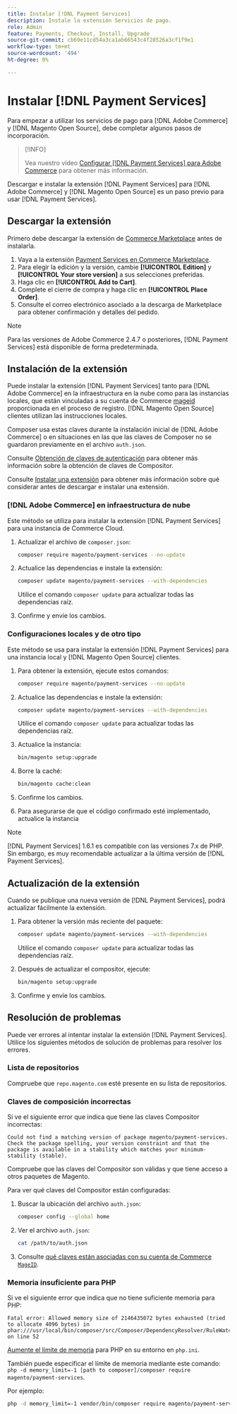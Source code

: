 ```yaml
---
title: Instalar [!DNL Payment Services]
description: Instale la extensión Servicios de pago.
role: Admin
feature: Payments, Checkout, Install, Upgrade
source-git-commit: cb69e11cd54a3ca1ab66543c4f28526a3cf1f9e1
workflow-type: tm+mt
source-wordcount: '494'
ht-degree: 0%

---
```


# Instalar [!DNL Payment Services]

Para empezar a utilizar los servicios de pago para [!DNL Adobe Commerce] y [!DNL Magento Open Source], debe completar algunos pasos de incorporación.

>[!INFO]
>
> Vea nuestro vídeo [Configurar [!DNL Payment Services] para Adobe Commerce](https://experienceleague.adobe.com/en/docs/commerce-learn/tutorials/admin/adobe-commerce-services/configure-adobe-payment-services) para obtener más información.

Descargar e instalar la extensión [!DNL Payment Services] para [!DNL Adobe Commerce] y [!DNL Magento Open Source] es un paso previo para usar [!DNL Payment Services].

## Descargar la extensión

Primero debe descargar la extensión de [Commerce Marketplace](https://experienceleague.adobe.com/docs/commerce-admin/start/resources/commerce-marketplace.html) antes de instalarla.

1. Vaya a la extensión [Payment Services en Commerce Marketplace](https://commercemarketplace.adobe.com/magento-payment-services.html).
1. Para elegir la edición y la versión, cambie **[!UICONTROL Edition]** y **[!UICONTROL Your store version]** a sus selecciones preferidas.
1. Haga clic en **[!UICONTROL Add to Cart]**.
1. Complete el cierre de compra y haga clic en **[!UICONTROL Place Order]**.
1. Consulte el correo electrónico asociado a la descarga de Marketplace para obtener confirmación y detalles del pedido.

>[!NOTE]
>
> Para las versiones de Adobe Commerce 2.4.7 o posteriores, [!DNL Payment Services] está disponible de forma predeterminada.

## Instalación de la extensión

Puede instalar la extensión [!DNL Payment Services] tanto para [!DNL Adobe Commerce] en la infraestructura en la nube como para las instancias locales, que están vinculadas a su cuenta de Commerce [mageid](https://developer.adobe.com/commerce/marketplace/guides/sellers/profile-information/#access-keys) proporcionada en el proceso de registro.
[!DNL Magento Open Source] clientes utilizan las instrucciones locales.

Composer usa estas claves durante la instalación inicial de [!DNL Adobe Commerce] o en situaciones en las que las claves de Composer no se guardaron previamente en el archivo `auth.json`.

Consulte [Obtención de claves de autenticación](https://experienceleague.adobe.com/en/docs/commerce-operations/installation-guide/prerequisites/authentication-keys) para obtener más información sobre la obtención de claves de Compositor.

Consulte [Instalar una extensión](https://experienceleague.adobe.com/en/docs/commerce-operations/installation-guide/tutorials/extensions) para obtener más información sobre qué considerar antes de descargar e instalar una extensión.

### [!DNL Adobe Commerce] en infraestructura de nube

Este método se utiliza para instalar la extensión [!DNL Payment Services] para una instancia de Commerce Cloud.

1. Actualizar el archivo de `composer.json`:

   ```bash
   composer require magento/payment-services --no-update
   ```

1. Actualice las dependencias e instale la extensión:

   ```bash
   composer update magento/payment-services --with-dependencies
   ```

   Utilice el comando `composer update` para actualizar todas las dependencias raíz.

1. Confirme y envíe los cambios.

### Configuraciones locales y de otro tipo

Este método se usa para instalar la extensión [!DNL Payment Services] para una instancia local y [!DNL Magento Open Source] clientes.

1. Para obtener la extensión, ejecute estos comandos:

   ```bash
   composer require magento/payment-services --no-update
   ```

1. Actualice las dependencias e instale la extensión:

   ```bash
   composer update magento/payment-services --with-dependencies
   ```

   Utilice el comando `composer update` para actualizar todas las dependencias raíz.

1. Actualice la instancia:

   ```bash
   bin/magento setup:upgrade
   ```

1. Borre la caché:

   ```bash
   bin/magento cache:clean
   ```

1. Confirme los cambios.
1. Para asegurarse de que el código confirmado esté implementado, actualice la instancia

>[!NOTE]
>
> [!DNL Payment Services] 1.6.1 es compatible con las versiones 7.x de PHP. Sin embargo, es muy recomendable actualizar a la última versión de [!DNL Payment Services].

## Actualización de la extensión

Cuando se publique una nueva versión de [!DNL Payment Services], podrá actualizar fácilmente la extensión.

1. Para obtener la versión más reciente del paquete:

   ```bash
   composer update magento/payment-services --with-dependencies
   ```

   Utilice el comando `composer update` para actualizar todas las dependencias raíz.

1. Después de actualizar el compositor, ejecute:

   ```bash
   bin/magento setup:upgrade
   ```

1. Confirme y envíe los cambios.

## Resolución de problemas

Puede ver errores al intentar instalar la extensión [!DNL Payment Services]. Utilice los siguientes métodos de solución de problemas para resolver los errores.

### Lista de repositorios

Compruebe que `repo.magento.com` esté presente en su lista de repositorios.

### Claves de composición incorrectas

Si ve el siguiente error que indica que tiene las claves Compositor incorrectas:

```
Could not find a matching version of package magento/payment-services. Check the package spelling, your version constraint and that the package is available in a stability which matches your minimum-stability (stable).
```

Compruebe que las claves del Compositor son válidas y que tiene acceso a otros paquetes de Magento.

Para ver qué claves del Compositor están configuradas:

1. Buscar la ubicación del archivo `auth.json`:

   ```bash
   composer config --global home
   ```

1. Ver el archivo `auth.json`:

   ```bash
   cat /path/to/auth.json
   ```

1. Consulte [qué claves están asociadas con su cuenta de Commerce `MageID`](https://experienceleague.adobe.com/en/docs/commerce-operations/installation-guide/prerequisites/authentication-keys).

### Memoria insuficiente para PHP

Si ve el siguiente error que indica que no tiene suficiente memoria para PHP:

```
Fatal error: Allowed memory size of 2146435072 bytes exhausted (tried to allocate 4096 bytes) in phar:///usr/local/bin/composer/src/Composer/DependencyResolver/RuleWatchGraph.php on line 52
```

[Aumente el límite de memoria](https://experienceleague.adobe.com/en/docs/commerce-cloud-service/user-guide/configure/app/php-settings#increase-php-memory-limit) para PHP en su entorno en `php.ini`.

También puede especificar el límite de memoria mediante este comando: `php -d memory_limit=-1 [path to composer]/composer require magento/payment-services`.

Por ejemplo:

```bash
php -d memory_limit=-1 vendor/bin/composer require magento/payment-services
```
